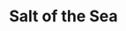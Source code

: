 ---
title: Salt of the Sea
mp3_url: http://s3.amazonaws.com/scaramanga-website/songfiles/13/original.mp3?1396833249
artist_name: Elliot Martin
---